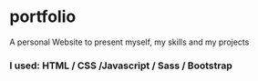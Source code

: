 # portfolio
A personal Website to present myself, my skills and my projects

### I used: HTML / CSS /Javascript / Sass / Bootstrap
